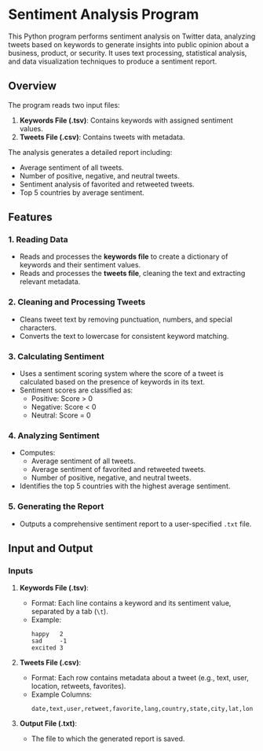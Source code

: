 # Sentiment Analysis Program

This Python program performs sentiment analysis on Twitter data, analyzing tweets based on keywords to generate insights into public opinion about a business, product, or security. It uses text processing, statistical analysis, and data visualization techniques to produce a sentiment report.

## Overview
The program reads two input files:
1. **Keywords File (.tsv)**: Contains keywords with assigned sentiment values.
2. **Tweets File (.csv)**: Contains tweets with metadata.

The analysis generates a detailed report including:
- Average sentiment of all tweets.
- Number of positive, negative, and neutral tweets.
- Sentiment analysis of favorited and retweeted tweets.
- Top 5 countries by average sentiment.

## Features

### 1. **Reading Data**
- Reads and processes the **keywords file** to create a dictionary of keywords and their sentiment values.
- Reads and processes the **tweets file**, cleaning the text and extracting relevant metadata.

### 2. **Cleaning and Processing Tweets**
- Cleans tweet text by removing punctuation, numbers, and special characters.
- Converts the text to lowercase for consistent keyword matching.

### 3. **Calculating Sentiment**
- Uses a sentiment scoring system where the score of a tweet is calculated based on the presence of keywords in its text.
- Sentiment scores are classified as:
  - Positive: Score > 0
  - Negative: Score < 0
  - Neutral: Score = 0

### 4. **Analyzing Sentiment**
- Computes:
  - Average sentiment of all tweets.
  - Average sentiment of favorited and retweeted tweets.
  - Number of positive, negative, and neutral tweets.
- Identifies the top 5 countries with the highest average sentiment.

### 5. **Generating the Report**
- Outputs a comprehensive sentiment report to a user-specified `.txt` file.

## Input and Output

### Inputs
1. **Keywords File (.tsv)**:
   - Format: Each line contains a keyword and its sentiment value, separated by a tab (`\t`).
   - Example:
     ```
     happy   2
     sad     -1
     excited 3
     ```

2. **Tweets File (.csv)**:
   - Format: Each row contains metadata about a tweet (e.g., text, user, location, retweets, favorites).
   - Example Columns:
     ```
     date,text,user,retweet,favorite,lang,country,state,city,lat,lon
     ```

3. **Output File (.txt)**:
   - The file to which the generated report is saved.
